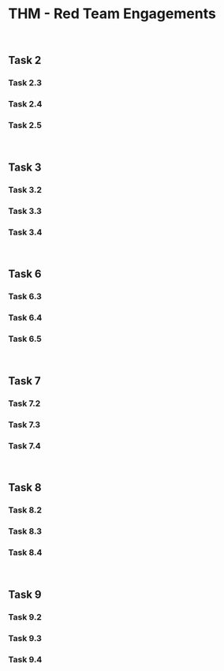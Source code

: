 # THM - Red Team Engagements

<br>

## Task 2

### Task 2.3

> 

### Task 2.4

> 

### Task 2.5

> 

<br>

## Task 3

### Task 3.2

> 

### Task 3.3

> 

### Task 3.4

> 

<br>

## Task 6

### Task 6.3

> 

### Task 6.4

> 

### Task 6.5

> 

<br>

## Task 7

### Task 7.2

> 

### Task 7.3

> 

### Task 7.4

> 

<br>

## Task 8

### Task 8.2

> 

### Task 8.3

> 

### Task 8.4

> 

<br>

## Task 9

### Task 9.2

> 

### Task 9.3

> 

### Task 9.4

> 

<br>

